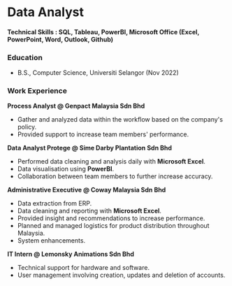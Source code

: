 # Data Analyst

#### Technical Skills : SQL, Tableau, PowerBI, Microsoft Office (Excel, PowerPoint, Word, Outlook, Github)

### Education
- B.S., Computer Science, Universiti Selangor (Nov 2022)

### Work Experience
**Process Analyst @ Genpact Malaysia Sdn Bhd**
- Gather and analyzed data within the workflow based on the company's policy.
- Provided support to increase team members' performance.

**Data Analyst Protege @ Sime Darby Plantation Sdn Bhd**
- Performed data cleaning and analysis daily with **Microsoft Excel**.
- Data visualisation using **PowerBI**.
- Collaboration between team members to further increase accuracy.

**Administrative Executive @ Coway Malaysia Sdn Bhd**
- Data extraction from ERP.
- Data cleaning and reporting with **Microsoft Excel**.
- Provided insight and recommendations to increase performance.
- Planned and managed logistics for product distribution throughout Malaysia.
- System enhancements.

**IT Intern @ Lemonsky Animations Sdn Bhd**
- Technical support for hardware and software.
- User management involving creation, updates and deletion of accounts.

